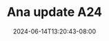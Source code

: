 --- 
title: "Ana update A24"
description: "nonton bokeh Ana update A24 simontok   terbaru"
date: 2024-06-14T13:20:43-08:00
file_code: "xot95c6zp75f"
draft: false
cover: "y07vyd4ehdr5nq18.jpg"
tags: ["Ana", "update", "bokep-indo", "bokep-viral", "bokep-ig"]
length: 5
fld_id: "1482777"
foldername: "Ana update"
categories: ["Ana update"]
views: 0
---